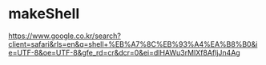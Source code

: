 # makeShell



https://www.google.co.kr/search?client=safari&rls=en&q=shell+%EB%A7%8C%EB%93%A4%EA%B8%B0&ie=UTF-8&oe=UTF-8&gfe_rd=cr&dcr=0&ei=dlHAWu3rMIXf8AfljJn4Ag
